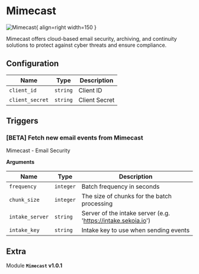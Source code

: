# Mimecast

![Mimecast](/assets/playbooks/library/mimecast.png){ align=right width=150 }

Mimecast offers cloud-based email security, archiving, and continuity solutions to protect against cyber threats and ensure compliance.

## Configuration

| Name      |  Type   |  Description  |
| --------- | ------- | --------------------------- |
| `client_id` | `string` | Client ID |
| `client_secret` | `string` | Client Secret |

## Triggers

### [BETA] Fetch new email events from Mimecast

Mimecast - Email Security

**Arguments**

| Name      |  Type   |  Description  |
| --------- | ------- | --------------------------- |
| `frequency` | `integer` | Batch frequency in seconds |
| `chunk_size` | `integer` | The size of chunks for the batch processing |
| `intake_server` | `string` | Server of the intake server (e.g. 'https://intake.sekoia.io') |
| `intake_key` | `string` | Intake key to use when sending events |


## Extra

Module **`Mimecast` v1.0.1**